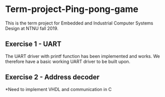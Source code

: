 # Term-project-Ping-pong-game
 This is the term project for Embedded and Industrial Computer Systems Design at NTNU fall 2019.

## Exercise 1 - UART
The UART driver with printf function has been implemented and works. We therefore have a basic working UART driver to be built upon. 
## Exercise 2 - Address decoder
*Need to implement VHDL and communication in C
